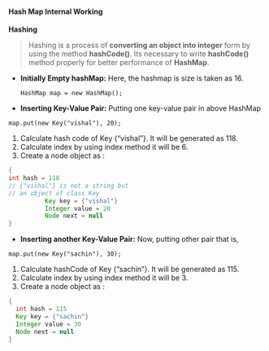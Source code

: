#### Hash Map Internal Working

**Hashing**

> Hashing is a process of **converting an object into integer** form by using the method **hashCode()**. Its necessary to write **hashCode()** method properly for better performance of **HashMap**. 

- **Initially Empty hashMap:** Here, the hashmap is size is taken as 16. 

     `HashMap map = new HashMap();`
- **Inserting Key-Value Pair:** Putting one key-value pair in above HashMap

 `map.put(new Key("vishal"), 20);`
  1. Calculate hash code of Key {“vishal”}. It will be generated as 118.
  2. Calculate index by using index method it will be 6.
  3. Create a node object as :
  ```java
  {
  int hash = 118
  // {"vishal"} is not a string but 
  // an object of class Key
            Key key = {"vishal"}
            Integer value = 20
            Node next = null
  }
  ```
  
  
- **Inserting another Key-Value Pair:** Now, putting other pair that is,

 `map.put(new Key("sachin"), 30);`
 
  1.  Calculate hashCode of Key {“sachin”}. It will be generated as 115.
  2. Calculate index by using index method it will be 3.
  3. Create a node object as : 
  ```java
  {
    int hash = 115
    Key key = {"sachin"}
    Integer value = 30
    Node next = null
  }
 ```
